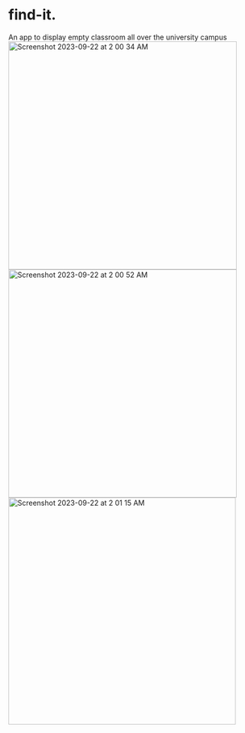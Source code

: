 # find-it.
An app to display empty classroom all over the university campus
<img width="453" alt="Screenshot 2023-09-22 at 2 00 34 AM" src="https://github.com/RamanaRaj7/find-it./assets/121662996/5c3e57c9-0bf0-4e0a-b82e-76874214decf">
<img width="453" alt="Screenshot 2023-09-22 at 2 00 52 AM" src="https://github.com/RamanaRaj7/find-it./assets/121662996/0a157f17-2fd1-4b91-b0bb-966551c1f210">
<img width="451" alt="Screenshot 2023-09-22 at 2 01 15 AM" src="https://github.com/RamanaRaj7/find-it./assets/121662996/05c05ea1-fc76-4364-818e-765385a1beab">
